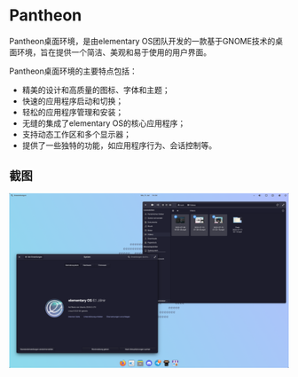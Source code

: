 # Pantheon

Pantheon桌面环境，是由elementary OS团队开发的一款基于GNOME技术的桌面环境，旨在提供一个简洁、美观和易于使用的用户界面。

Pantheon桌面环境的主要特点包括：

- 精美的设计和高质量的图标、字体和主题；
- 快速的应用程序启动和切换；
- 轻松的应用程序管理和安装；
- 无缝的集成了elementary OS的核心应用程序；
- 支持动态工作区和多个显示器；
- 提供了一些独特的功能，如应用程序行为、会话控制等。

## 截图

![img](../img/bwx1uv9eoxa91.png)



